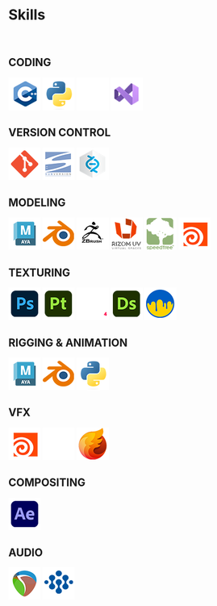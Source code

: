 <p align="center">
  
# Skills

</br>

<b>CODING<b>
  ---
  ![](https://github.com/Asterix-Us/Asterix-Us/blob/main/photos/c++.png)
  ![](https://github.com/Asterix-Us/Asterix-Us/blob/main/photos/python.png)
  ![](https://github.com/Asterix-Us/Asterix-Us/blob/main/photos/unreal_just_logo.png)
  ![](https://github.com/Asterix-Us/Asterix-Us/blob/main/photos/visual_studio.png)
</br>

<b>VERSION CONTROL<b>
  ---
  ![](https://github.com/Asterix-Us/Asterix-Us/blob/main/photos/git.png)
  ![](https://github.com/Asterix-Us/Asterix-Us/blob/main/photos/svn.png)
  ![](https://github.com/Asterix-Us/Asterix-Us/blob/main/photos/perforce.png)
</br>

<b>MODELING<b>
  ---
  ![](https://github.com/Asterix-Us/Asterix-Us/blob/main/photos/maya.png)
  ![](https://github.com/Asterix-Us/Asterix-Us/blob/main/photos/blender.png)
  ![](https://github.com/Asterix-Us/Asterix-Us/blob/main/photos/zbrush.png)
  ![](https://github.com/Asterix-Us/Asterix-Us/blob/main/photos/rizom_uv.png)
  ![](https://github.com/Asterix-Us/Asterix-Us/blob/main/photos/speedtree.png)
  ![](https://github.com/Asterix-Us/Asterix-Us/blob/main/photos/houdini.png)
</br>

<b>TEXTURING<b>
  ---
  ![](https://github.com/Asterix-Us/Asterix-Us/blob/main/photos/photoshop.png)
  ![](https://github.com/Asterix-Us/Asterix-Us/blob/main/photos/painter.png)
  ![](https://github.com/Asterix-Us/Asterix-Us/blob/main/photos/marmoset.png)
  ![](https://github.com/Asterix-Us/Asterix-Us/blob/main/photos/designer.png)
  ![](https://github.com/Asterix-Us/Asterix-Us/blob/main/photos/3dcoat.png)
</br>

<b>RIGGING & ANIMATION<b>
  ---
  ![](https://github.com/Asterix-Us/Asterix-Us/blob/main/photos/maya.png)
  ![](https://github.com/Asterix-Us/Asterix-Us/blob/main/photos/blender.png)
  ![](https://github.com/Asterix-Us/Asterix-Us/blob/main/photos/python.png)
</br>

<b>VFX<b>
  ---
  ![](https://github.com/Asterix-Us/Asterix-Us/blob/main/photos/houdini.png)
  ![](https://github.com/Asterix-Us/Asterix-Us/blob/main/photos/unreal_just_logo.png)
  ![](https://github.com/Asterix-Us/Asterix-Us/blob/main/photos/embergen.png)
</br>

<b>COMPOSITING<b> 
  ---
  ![](https://github.com/Asterix-Us/Asterix-Us/blob/main/photos/after_effects.png)
</br>

<b>AUDIO<b> 
  ---
  ![](https://github.com/Asterix-Us/Asterix-Us/blob/main/photos/reaper.png)
  ![](https://github.com/Asterix-Us/Asterix-Us/blob/main/photos/wwise.png)
</p>

</br>
  
